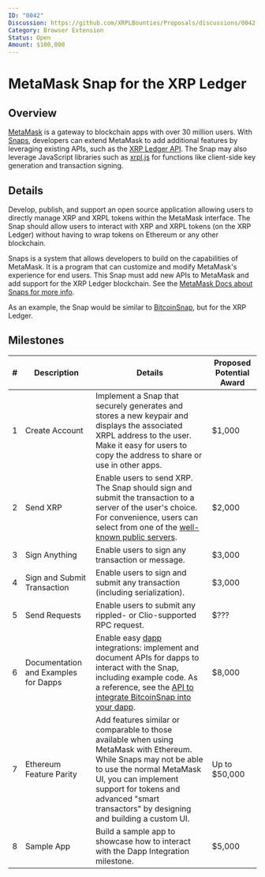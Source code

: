```yaml
---
ID: "0042"
Discussion: https://github.com/XRPLBounties/Proposals/discussions/0042
Category: Browser Extension
Status: Open
Amount: $100,000
---
```


# MetaMask Snap for the XRP Ledger

## Overview

[MetaMask](https://metamask.io/) is a gateway to blockchain apps with over 30 million users. With [Snaps](https://metamask.io/snaps/), developers can extend MetaMask to add additional features by leveraging existing APIs, such as the [XRP Ledger API](https://xrpl.org/public-api-methods.html). The Snap may also leverage JavaScript libraries such as [xrpl.js](https://github.com/XRPLF/xrpl.js) for functions like client-side key generation and transaction signing.

## Details

Develop, publish, and support an open source application allowing users to directly manage XRP and XRPL tokens within the MetaMask interface. The Snap should allow users to interact with XRP and XRPL tokens (on the XRP Ledger) without having to wrap tokens on Ethereum or any other blockchain.

Snaps is a system that allows developers to build on the capabilities of MetaMask. It is a program that can customize and modify MetaMask's experience for end users. This Snap must add new APIs to MetaMask and add support for the XRP Ledger blockchain. See the [MetaMask Docs about Snaps for more info](https://docs.metamask.io/guide/snaps.html).

As an example, the Snap would be similar to [BitcoinSnap](https://github.com/KeystoneHQ/btcsnap), but for the XRP Ledger.

## Milestones

| # | Description | Details | Proposed Potential Award |
| - | ----------- | ------- | ------------------------ |
| 1 | Create Account | Implement a Snap that securely generates and stores a new keypair and displays the associated XRPL address to the user. Make it easy for users to copy the address to share or use in other apps. | $1,000 |
| 2 | Send XRP | Enable users to send XRP. The Snap should sign and submit the transaction to a server of the user's choice. For convenience, users can select from one of the [well-known public servers](https://xrpl.org/public-servers.html). | $2,000 |
| 3 | Sign Anything | Enable users to sign any transaction or message. | $3,000 |
| 4 | Sign and Submit Transaction | Enable users to sign and submit any transaction (including serialization). | $3,000 |
| 5 | Send Requests | Enable users to submit any rippled- or Clio-supported RPC request. | $??? |
| 6 | Documentation and Examples for Dapps | Enable easy [dapp](https://en.wikipedia.org/wiki/Decentralized_application) integrations: implement and document APIs for dapps to interact with the Snap, including example code. As a reference, see the [API to integrate BitcoinSnap into your dapp](https://github.com/KeystoneHQ/btcsnap/tree/master/packages/snap). | $8,000 |
| 7 | Ethereum Feature Parity | Add features similar or comparable to those available when using MetaMask with Ethereum. While Snaps may not be able to use the normal MetaMask UI, you can implement support for tokens and advanced "smart transactors" by designing and building a custom UI. | Up to $50,000 |
| 8 | Sample App | Build a sample app to showcase how to interact with the Dapp Integration milestone. | $5,000 |
